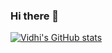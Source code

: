 ### Hi there 👋

<!--
**vidhi499/vidhi499** is a ✨ _special_ ✨ repository because its `README.md` (this file) appears on your GitHub profile.

Here are some ideas to get you started:
- 🌱 I’m currently learning ...
- 👯 I’m looking to collaborate on ...
- 🤔 I’m looking for help with ...
- 💬 Ask me about ...
- 📫 How to reach me: ...
- 😄 Pronouns: ...
- ⚡ Fun fact: ...
- 🔭 I’m currently working at GeekyAnts[https://geekyants.com/] building NativeBase.
-->


[![Vidhi's GitHub stats](https://github-readme-stats.vercel.app/api?username=vidhi499)](https://github.com/vidhi499/github-readme-stats)
